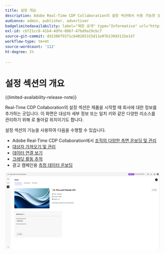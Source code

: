```yaml
---
title: 설정 개요
description: Adobe Real-Time CDP Collaboration의 설정 섹션에서 사용 가능한 모든 옵션 및 워크플로 이해
audience: admin, publisher, advertiser
badgelimitedavailability: label="제한 공개" type="Informative" url="https://helpx.adobe.com/legal/product-descriptions/real-time-customer-data-platform-collaboration.html newtab=true"
exl-id: cbf21cc8-41b4-4dfe-88b7-47bd9a19cbc7
source-git-commit: dd1386f9371cb40285315d11e07b139d3115e147
workflow-type: tm+mt
source-wordcount: '112'
ht-degree: 1%

---
```


# 설정 섹션의 개요

{{limited-availability-release-note}}

Real-Time CDP Collaboration의 설정 섹션은 제품을 시작할 때 회사에 대한 정보를 추가하는 곳입니다. 이 화면은 대상자 세부 정보 또는 일치 키와 같은 다양한 리소스를 관리하기 위해 로 돌아갈 위치이기도 합니다.

설정 섹션의 기능을 사용하여 다음을 수행할 수 있습니다.

* Adobe Real-Time CDP Collaboration에서 [조직의 다양한 측면 온보딩 및 관리](/help/guide/setup/onboard-organization.md)
* [대상자 가져오기 및 관리](/help/guide/setup/onboard-audiences.md)
* [데이터 연결 보기](/help/guide/setup/manage-data-connection.md)
* [크레딧 활동 추적](/help/guide/setup/my-activity.md)
* 광고 캠페인용 [측정 데이터 온보딩](/help/guide/setup/onboard-measurement-data.md)

<!--

* [Import and manage identity crosswalks](/help/guide/setup/identity-crosswalk.md) *(not part of the beta release)*

-->

![페이지 설정](/help/assets/setup/setup-page.png)
